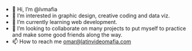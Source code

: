 - 👋 Hi, I’m @lvmafia
- 👀 I’m interested in graphic design, creative coding and data viz.
- 🌱 I’m currently learning web development.
- 💞️ I’m looking to collaborate on many projects to put myself to practice and make some good friends along the way.
- 📫 How to reach me omar@latinvideomafia.com

<!---
lvmafia/lvmafia is a ✨ special ✨ repository because its `README.md` (this file) appears on your GitHub profile.
You can click the Preview link to take a look at your changes.
--->
